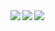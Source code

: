 <a href="https://github.com/anuraghazra/github-readme-stats">
  <img align="left" src="https://github-readme-stats.vercel.app/api?username=errir503&count_private=true&show_icons=true&hide=prs,issues,contribs&title_color=ff79c6&icon_color=ff79c6&text_color=707070&bg_color=ffffff" />
</a>
<a href="https://github.com/anuraghazra/github-readme-stats">
  <img align="left" src="https://github-readme-stats.vercel.app/api/top-langs/?username=errir503&title_color=ff79c6&icon_color=ff6e96&text_color=707070&bg_color=ffffff" />
</a>
<a href="https://github.com/ryo-ma/github-profile-trophy">
  <img align="left" src="https://github-profile-trophy.vercel.app/?username=errir503&title=Commit,Repositories,Stars,Followers&margin-w=15" />
</a>
